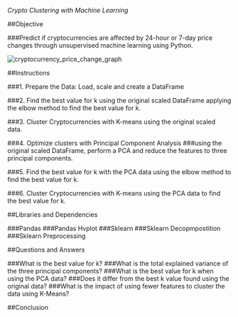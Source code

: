 *Crypto Clustering with Machine Learning*

##Objective

###Predict if cryptocurrencies are affected by 24-hour or 7-day price changes through unsupervised machine learning using Python.

![cryptocurrency_price_change_graph](https://github.com/kgregart/CryptoClustering/assets/153472472/fb900b58-26e9-4525-bc46-c3787ba6d145)


##Instructions

###1. Prepare the Data:  Load, scale and create a DataFrame

###2. Find the best value for k using the original scaled DataFrame applying the elbow method to find the best value for k.

###3. Cluster Cryptocurrencies with K-means using the original scaled data.

###4. Optimize clusters with Principal Component Analysis
###using the original scaled DataFrame, perform a PCA and reduce the features to three principal components.

###5. Find the best value for k with the PCA data using the elbow method to find the best value for k.

###6. Cluster Cryptocurrencies with K-means using the PCA data to find the best value for k.


##Libraries and Dependencies 

###Pandas
###Pandas Hvplot
###Sklearn 
###Sklearn Decopmpostition
###Sklearn Preprocessing

##Questions and Answers

###What is the best value for k?
###What is the total explained variance of the three principal components?
###What is the best value for k when using the PCA data?
###Does it differ from the best k value found using the original data?
###What is the impact of using fewer features to cluster the data using K-Means?

##Conclusion
